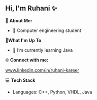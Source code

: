 ## Hi, I'm Ruhani ✨

💫 **About Me:**
- 🧠 Computer engineering student
  
🚀**What I'm Up To**
- 🌱 I’m currently learning Java
  
🌐 **Connect with me:**

www.linkedin.com/in/ruhani-kareer  

💻 **Tech Stack**
- Languages: C++, Python, VHDL, Java
  
